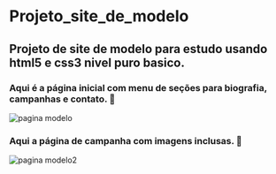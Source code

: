 # Projeto_site_de_modelo
## Projeto de site de modelo para estudo usando html5 e css3 nivel puro basico.
### Aqui é a página inicial com menu de seções para biografia, campanhas e contato. 🙌
![pagina modelo](https://user-images.githubusercontent.com/104743286/196510621-6f5735e1-fed6-4e4d-aecf-952dc001d50d.png)
### Aqui a página de campanha com imagens inclusas. 🙌
![pagina modelo2](https://user-images.githubusercontent.com/104743286/196510628-eb8fc02d-269f-4ea6-917d-622dbfc6ab87.png)
